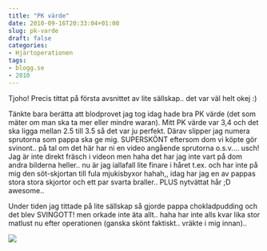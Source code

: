 ```yaml
---
title: "PK värde"
date: 2010-09-16T20:33:04+01:00
slug: pk-varde
draft: false
categories:
- Hjärtoperationen
tags:
- blogg.se
- 2010
---
```

Tjoho! Precis tittat på första avsnittet av lite sällskap.. det var väl helt okej :)  
  
Tänkte bara berätta att blodprovet jag tog idag hade bra PK värde (det som mäter om man ska ta mer eller mindre waran). Mitt PK värde var 3,4 och det ska ligga mellan 2.5 till 3.5 så det var ju perfekt. Därav slipper jag numera sprutorna som pappa ska ge mig. SUPERSKÖNT eftersom dom vi köpte gör svinont.. på tal om det här har ni en video angående sprutorna o.s.v.... usch! Jag är inte direkt fräsch i videon men haha det har jag inte vart på dom andra bilderna heller.. nu är jag iallafall lite finare i håret t.ex. och har inte på mig den söt-skjortan till fula mjukisbyxor hahah,, idag har jag en av pappas stora stora skjortor och ett par svarta braller.. PLUS nytvättat hår ;D awesome..  
  
  
     
  
  
Under tiden jag tittade på lite sällskap så gjorde pappa chokladpudding och det blev SVINGOTT! men orkade inte äta allt.. haha har inte alls kvar lika stor matlust nu efter operationen (ganska skönt faktiskt.. vräkte i mig innan)..  
  
![](/assets/images/blogg.se/dsc09129_107791549.jpg)
